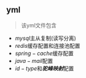 ## yml
> 该yml文件包含
* $mysql$主从复制(读写分离)
* $redis$缓存配置和连接池配置
* $spring-cache$缓存配置
* $java-mail$配置
* $id-type$和***驼峰映射***配置